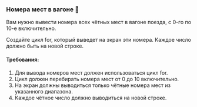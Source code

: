 
### Номера мест в вагоне 🚂

Вам нужно вывести номера всех чётных мест в вагоне поезда, с 0-го по 10-е включительно.

Создайте цикл for, который выведет на экран эти номера. Каждое число должно быть на новой строке.

#### Требования:
1. Для вывода номеров мест должен использоваться цикл for. 
2. Цикл должен перебирать номера мест от 0 до 10 включительно. 
3. На экран должны выводиться только чётные номера мест из указанного диапазона. 
4. Каждое чётное число должно выводиться на новой строке.